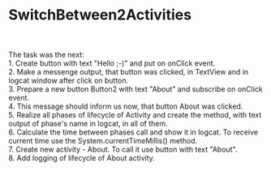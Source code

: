# SwitchBetween2Activities
</br>
</br>
The task was the next:</br>
1. Create button with text "Hello ;-)" and put on onClick event.</br>
2. Make a messenge output, that button was clicked, in TextView and in logcat window after click on button.</br>
3. Prepare a new button Button2 with text "About" and subscribe on onClick event.</br>
4. This message should inform us now, that button About was clicked.</br>
5. Realize all phases of lifecycle of Activity and create the method, with text output of phase's name in logcat, in all of them.</br>
6. Calculate the time between phases call and show it in logcat. To receive current time use the System.currentTimeMillis() method.</br>
7. Create new activity - About. To call it use button with text "About".</br>
8. Add logging of lifecycle of About activity.</br>
